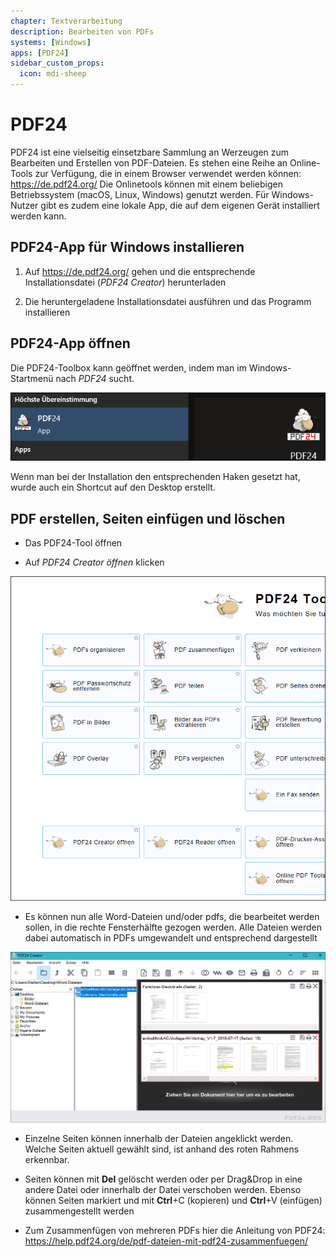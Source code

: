 ```yaml
---
chapter: Textverarbeitung
description: Bearbeiten von PDFs
systems: [Windows]
apps: [PDF24]
sidebar_custom_props:
  icon: mdi-sheep
---
```


# PDF24




PDF24 ist eine vielseitig einsetzbare Sammlung an Werzeugen zum Bearbeiten und Erstellen von PDF-Dateien. Es stehen eine Reihe an Online-Tools zur Verfügung, die in einem Browser verwendet werden können: https://de.pdf24.org/
Die Onlinetools können mit einem beliebigen Betriebssystem (macOS, Linux, Windows) genutzt werden. Für Windows-Nutzer gibt es zudem eine lokale App, die auf dem eigenen Gerät installiert werden kann. 

## PDF24-App für Windows installieren


1. Auf https://de.pdf24.org/ gehen und die entsprechende Installationsdatei (_PDF24 Creator_) herunterladen

2. Die heruntergeladene Installationsdatei ausführen und das Programm installieren


## PDF24-App öffnen

Die PDF24-Toolbox kann geöffnet werden, indem man im Windows-Startmenü nach _PDF24_ sucht. 

![](./images/pdf24_001.png)

Wenn man bei der Installation den entsprechenden Haken gesetzt hat, wurde auch ein Shortcut auf den Desktop erstellt. 

## PDF erstellen, Seiten einfügen und löschen

  * Das PDF24-Tool öffnen

  * Auf _PDF24 Creator öffnen_ klicken
  
  ![](./images/pdf24_002.png) 

  
  * Es können nun alle Word-Dateien und/oder pdfs, die bearbeitet werden sollen, in die rechte Fensterhälfte gezogen werden. Alle Dateien werden dabei automatisch in PDFs umgewandelt und entsprechend dargestellt

  ![](./images/pdf24_003.png) 

  * Einzelne Seiten können innerhalb der Dateien angeklickt werden. Welche Seiten aktuell gewählt sind, ist anhand des roten Rahmens erkennbar. 

  * Seiten können mit __Del__ gelöscht werden oder per Drag&Drop in eine andere Datei oder innerhalb der Datei verschoben werden. Ebenso können Seiten markiert und mit __Ctrl__+C (kopieren) und __Ctrl__+V (einfügen) zusammengestellt werden

  * Zum Zusammenfügen von mehreren PDFs hier die Anleitung von PDF24: https://help.pdf24.org/de/pdf-dateien-mit-pdf24-zusammenfuegen/